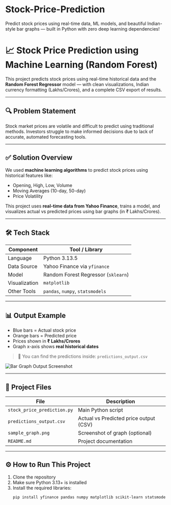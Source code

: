 # Stock-Price-Prediction
Predict stock prices using real-time data, ML models, and beautiful Indian-style bar graphs — built in Python with zero deep learning dependencies!
# 📈 Stock Price Prediction using Machine Learning (Random Forest)

This project predicts stock prices using real-time historical data and the **Random Forest Regressor** model — with clean visualizations, Indian currency formatting (Lakhs/Crores), and a complete CSV export of results.

---

## 🔍 Problem Statement

Stock market prices are volatile and difficult to predict using traditional methods. Investors struggle to make informed decisions due to lack of accurate, automated forecasting tools.

---

## ✅ Solution Overview

We used **machine learning algorithms** to predict stock prices using historical features like:
- Opening, High, Low, Volume
- Moving Averages (10-day, 50-day)
- Price Volatility

This project uses **real-time data from Yahoo Finance**, trains a model, and visualizes actual vs predicted prices using bar graphs (in ₹ Lakhs/Crores).

---

## 🛠 Tech Stack

| Component     | Tool / Library            |
|---------------|---------------------------|
| Language      | Python 3.13.5             |
| Data Source   | Yahoo Finance via `yfinance` |
| Model         | Random Forest Regressor (`sklearn`) |
| Visualization | `matplotlib`              |
| Other Tools   | `pandas`, `numpy`, `statsmodels` |

---

## 📊 Output Example

- Blue bars = Actual stock price  
- Orange bars = Predicted price  
- Prices shown in **₹ Lakhs/Crores**  
- Graph x-axis shows **real historical dates**

> 📁 You can find the predictions inside: `predictions_output.csv`

![Bar Graph Output Screenshot](sample_graph.png)

---

## 📂 Project Files

| File                    | Description                                   |
|-------------------------|-----------------------------------------------|
| `stock_price_prediction.py` | Main Python script                        |
| `predictions_output.csv`    | Actual vs Predicted price output (CSV)    |
| `sample_graph.png`          | Screenshot of graph (optional)            |
| `README.md`                | Project documentation                      |

---

## ⚙️ How to Run This Project

1. Clone the repository  
2. Make sure Python 3.13+ is installed  
3. Install the required libraries:
   ```bash
   pip install yfinance pandas numpy matplotlib scikit-learn statsmodels
